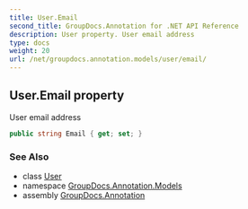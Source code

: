 ```yaml
---
title: User.Email
second_title: GroupDocs.Annotation for .NET API Reference
description: User property. User email address
type: docs
weight: 20
url: /net/groupdocs.annotation.models/user/email/
---
```

## User.Email property

User email address

```csharp
public string Email { get; set; }
```

### See Also

* class [User](../)
* namespace [GroupDocs.Annotation.Models](../../user/)
* assembly [GroupDocs.Annotation](../../../)


